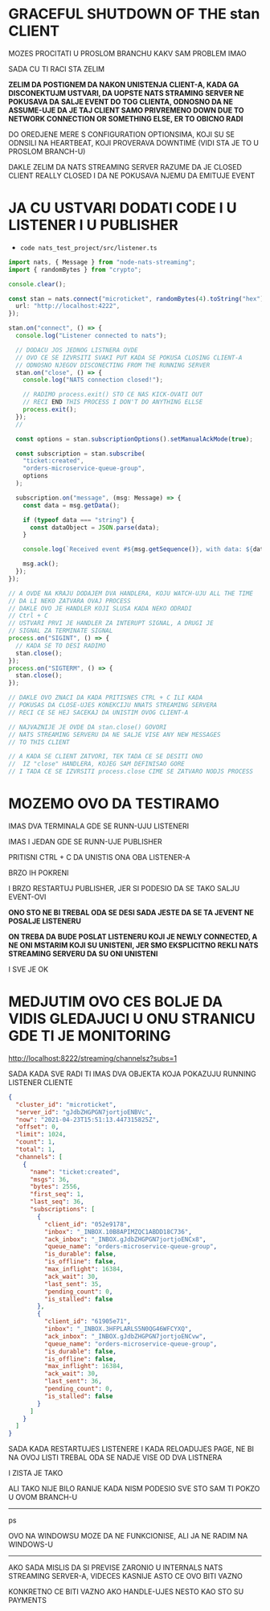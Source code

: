 # GRACEFUL SHUTDOWN OF THE stan CLIENT

MOZES PROCITATI U PROSLOM BRANCHU KAKV SAM PROBLEM IMAO

SADA CU TI RACI STA ZELIM

**ZELIM DA POSTIGNEM DA NAKON UNISTENJA  CLIENT-A, KADA GA DISCONEKTUJM USTVARI, DA UOPSTE NATS STRAMING SERVER NE POKUSAVA DA SALJE EVENT DO TOG CLIENTA, ODNOSNO DA NE ASSUME-UJE DA JE TAJ CLIENT SAMO PRIVREMENO DOWN DUE TO NETWORK CONNECTION OR SOMETHING ELSE, ER TO OBICNO RADI**

DO OREDJENE MERE S CONFIGURATION OPTIONSIMA, KOJI SU SE ODNSILI NA HEARTBEAT, KOJI PROVERAVA DOWNTIME (VIDI STA JE TO U PROSLOM BRANCH-U)

DAKLE ZELIM DA NATS STREAMING SERVER RAZUME DA JE CLOSED CLIENT REALLY CLOSED I DA NE POKUSAVA NJEMU DA EMITUJE EVENT

# JA CU USTVARI DODATI CODE I U LISTENER I U PUBLISHER

- `code nats_test_project/src/listener.ts`

```ts
import nats, { Message } from "node-nats-streaming";
import { randomBytes } from "crypto";

console.clear();

const stan = nats.connect("microticket", randomBytes(4).toString("hex"), {
  url: "http://localhost:4222",
});

stan.on("connect", () => {
  console.log("Listener connected to nats");

  // DODACU JOS JEDNOG LISTNERA OVDE
  // OVO CE SE IZVRSITI SVAKI PUT KADA SE POKUSA CLOSING CLIENT-A
  // ODNOSNO NJEGOV DISCONECTING FROM THE RUNNING SERVER
  stan.on("close", () => {
    console.log("NATS connection closed!");

    // RADIMO process.exit() STO CE NAS KICK-OVATI OUT
    // RECI END THIS PROCESS I DON'T DO ANYTHING ELLSE
    process.exit();
  });
  //

  const options = stan.subscriptionOptions().setManualAckMode(true);

  const subscription = stan.subscribe(
    "ticket:created",
    "orders-microservice-queue-group",
    options
  );

  subscription.on("message", (msg: Message) => {
    const data = msg.getData();

    if (typeof data === "string") {
      const dataObject = JSON.parse(data);
    }

    console.log(`Received event #${msg.getSequence()}, with data: ${data}`);

    msg.ack();
  });
});

// A OVDE NA KRAJU DODAJEM DVA HANDLERA, KOJU WATCH-UJU ALL THE TIME
// DA LI NEKO ZATVARA OVAJ PROCESS
// DAKLE OVO JE HANDLER KOJI SLUSA KADA NEKO ODRADI
// Ctrl + C
// USTVARI PRVI JE HANDLER ZA INTERUPT SIGNAL, A DRUGI JE
// SIGNAL ZA TERMINATE SIGNAL
process.on("SIGINT", () => {
  // KADA SE TO DESI RADIMO
  stan.close();
});
process.on("SIGTERM", () => {
  stan.close();
});

// DAKLE OVO ZNACI DA KADA PRITISNES CTRL + C ILI KADA
// POKUSAS DA CLOSE-UJES KONEKCIJU NNATS STREAMING SERVERA
// RECI CE SE HEJ SACEKAJ DA UNISTIM OVOG CLIENT-A

// NAJVAZNIJE JE OVDE DA stan.close() GOVORI
// NATS STREAMING SERVERU DA NE SALJE VISE ANY NEW MESSAGES
// TO THIS CLIENT

// A KADA SE CLIENT ZATVORI, TEK TADA CE SE DESITI ONO
//  IZ "close" HANDLERA, KOJEG SAM DEFINISAO GORE
// I TADA CE SE IZVRSITI process.close CIME SE ZATVARO NODJS PROCESS

```

# MOZEMO OVO DA TESTIRAMO

IMAS DVA TERMINALA GDE SE RUNN-UJU LISTENERI

IMAS I JEDAN GDE SE RUNN-UJE PUBLISHER

PRITISNI CTRL + C DA UNISTIS ONA OBA LISTENER-A

BRZO IH POKRENI

I BRZO RESTARTUJ PUBLISHER, JER SI PODESIO DA SE TAKO SALJU EVENT-OVI

**ONO STO NE BI TREBAL ODA SE DESI SADA JESTE DA SE TA JEVENT NE POSALJE LISTENERU**

**ON TREBA DA BUDE POSLAT LISTENERU KOJI JE NEWLY CONNECTED, A NE ONI MSTARIM KOJI SU UNISTENI, JER SMO EKSPLICITNO REKLI NATS STREAMING SERVERU DA SU ONI UNISTENI**

I SVE JE OK

# MEDJUTIM OVO CES BOLJE DA VIDIS GLEDAJUCI U ONU STRANICU GDE TI JE MONITORING

<http://localhost:8222/streaming/channelsz?subs=1>

SADA KADA SVE RADI TI IMAS DVA OBJEKTA KOJA POKAZUJU RUNNING LISTENER CLIENTE

```json
{
  "cluster_id": "microticket",
  "server_id": "gJdbZHGPGN7jortjoENBVc",
  "now": "2021-04-23T15:51:13.447315825Z",
  "offset": 0,
  "limit": 1024,
  "count": 1,
  "total": 1,
  "channels": [
    {
      "name": "ticket:created",
      "msgs": 36,
      "bytes": 2556,
      "first_seq": 1,
      "last_seq": 36,
      "subscriptions": [
        {
          "client_id": "052e9178",
          "inbox": "_INBOX.10B8APIMZQC1ABDD18C736",
          "ack_inbox": "_INBOX.gJdbZHGPGN7jortjoENCx8",
          "queue_name": "orders-microservice-queue-group",
          "is_durable": false,
          "is_offline": false,
          "max_inflight": 16384,
          "ack_wait": 30,
          "last_sent": 35,
          "pending_count": 0,
          "is_stalled": false
        },
        {
          "client_id": "61905e71",
          "inbox": "_INBOX.3HFPLARLS5N0QG46WFCYXQ",
          "ack_inbox": "_INBOX.gJdbZHGPGN7jortjoENCvw",
          "queue_name": "orders-microservice-queue-group",
          "is_durable": false,
          "is_offline": false,
          "max_inflight": 16384,
          "ack_wait": 30,
          "last_sent": 36,
          "pending_count": 0,
          "is_stalled": false
        }
      ]
    }
  ]
}
```

SADA KADA RESTARTUJES LISTENERE I KADA RELOADUJES PAGE, NE BI NA OVOJ LISTI TREBAL ODA SE NADJE VISE OD DVA LISTNERA

I ZISTA JE TAKO

ALI TAKO NIJE BILO RANIJE KADA NISM PODESIO SVE STO SAM TI POKZO U OVOM BRANCH-U


***

ps 

OVO NA WINDOWSU MOZE DA NE FUNKCIONISE, ALI JA NE RADIM NA WINDOWS-U

***

AKO SADA MISLIS DA SI PREVISE ZARONIO U INTERNALS NATS STREAMING SERVER-A, VIDECES KASNIJE ASTO CE OVO BITI VAZNO

KONKRETNO CE BITI VAZNO AKO HANDLE-UJES NESTO KAO STO SU PAYMENTS
